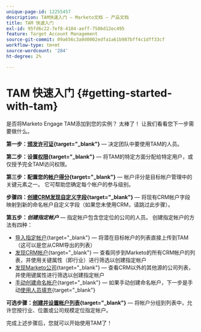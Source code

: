 ```yaml
---
unique-page-id: 12255457
description: TAM快速入门 — Marketo文档 — 产品文档
title: TAM 快速入门
exl-id: 95fd6c22-7ef8-4184-aeff-7586d12ec495
feature: Target Account Management
source-git-commit: 09a656c3a0d0002edfa1a61b987bff4c1dff33cf
workflow-type: tm+mt
source-wordcount: '284'
ht-degree: 2%

---
```


# TAM 快速入门 {#getting-started-with-tam}

是否将Marketo Engage TAM添加到您的实例？ 太棒了！ 让我们看看您下一步需要做什么。

**第一步：[颁发许可证](/help/marketo/product-docs/target-account-management/setup-tam/issue-a-license.md){target="_blank"}** — 决定团队中要使用TAM的人员。

**第二步：设置[权限](/help/marketo/product-docs/target-account-management/setup-tam/permissions.md){target="_blank"}** — 将TAM的特定方面分配给特定用户，或仅授予完全TAM访问权限。

**第三步：配置您的[帐户得分](/help/marketo/product-docs/target-account-management/setup-tam/account-score.md){target="_blank"}** — 帐户评分是目标帐户管理中的关键元素之一。 它可帮助您确定每个帐户的参与级别。

**步骤四：[创建CRM发现自定义字段](/help/marketo/product-docs/target-account-management/setup-tam/create-a-custom-field-for-crm-discovery.md){target="_blank"}** — 将现有CRM帐户字段映射到新的命名帐户自定义字段（如果您未使用CRM，请跳过此步骤）。

**第五步：**&#x200B;**_创建指定帐户_** — 指定帐户包含您定位的公司的人员。 创建指定帐户的方法有四种：

* [导入指定帐户](/help/marketo/product-docs/target-account-management/target/named-accounts/import-named-accounts.md){target="_blank"} — 将潜在目标帐户的列表直接上传到TAM（这可以是您从CRM导出的列表）
* [发现CRM帐户](/help/marketo/product-docs/target-account-management/target/named-accounts/discover-accounts.md#discover-crm-accounts){target="_blank"} — 查看同步到Marketo的所有CRM帐户的列表，并使用关键属性（即行业）进行筛选以创建指定帐户
* [发现Marketo公司](/help/marketo/product-docs/target-account-management/target/named-accounts/discover-accounts.md#discover-marketo-companies){target="_blank"} — 查看CRM以外的其他源的公司列表，并使用键属性进行筛选以创建指定帐户
* [手动创建命名帐户](/help/marketo/product-docs/target-account-management/target/named-accounts/create-a-named-account.md){target="_blank"} — 如果手动创建命名帐户，下一步是手动[使用人员填充](/help/marketo/product-docs/target-account-management/target/named-accounts/add-people-to-a-named-account.md){target="_blank"}

**可选步骤：[创建并设置帐户列表](/help/marketo/product-docs/target-account-management/target/account-lists.md#create-a-new-account-list){target="_blank"}** — 将帐户分组到列表中，允许您按行业、位置或公司规模定位指定帐户。

完成上述步骤后，您就可以开始使用TAM了！
